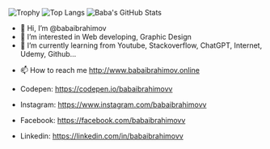 ![Trophy](https://github-profile-trophy.vercel.app/?username=babaibrahimov&theme=radical&row=1&column=6)
![Top Langs](https://github-readme-stats.vercel.app/api/top-langs/?username=babaibrahimov&layout=compact&theme=radical)
![Baba's GitHub Stats](https://github-readme-stats.vercel.app/api?username=babaibrahimov&show_icons=true&theme=radical)

- 👋 Hi, I’m @babaibrahimov
- 👀 I’m interested in Web developing, Graphic Design
- 🌱 I’m currently learning from Youtube, Stackoverflow, ChatGPT, Internet, Udemy, Github...
<!---  - 💞️ I’m looking to collaborate on ... --->
- 📫 How to reach me http://www.babaibrahimov.online

- Codepen: https://codepen.io/babaibrahimovv
- Instagram: https://www.instagram.com/babaibrahimovv
- Facebook: https://facebook.com/babaibrahimovv
- Linkedin: https://linkedin.com/in/babaibrahimovv



<!---
babaibrahimov/babaibrahimov is a ✨ special ✨ repository because its `README.md` (this file) appears on your GitHub profile.
You can click the Preview link to take a look at your changes.
--->
